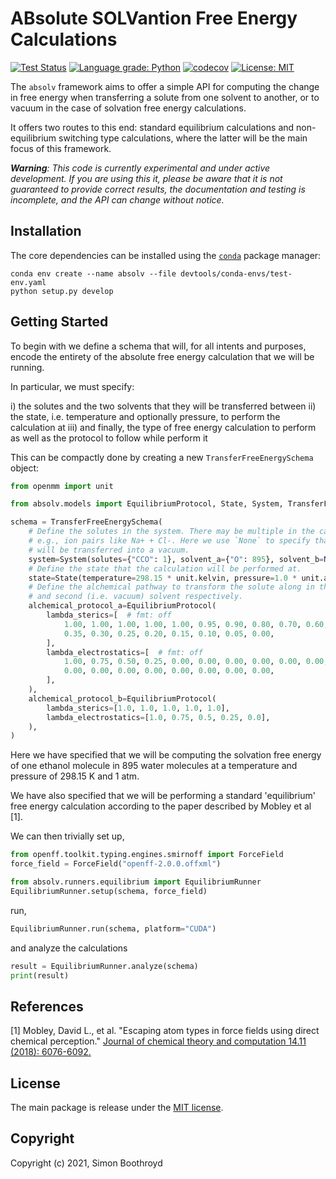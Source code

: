 ABsolute SOLVantion Free Energy Calculations
============================================
[![Test Status](https://github.com/simonboothroyd/absolv/actions/workflows/ci.yaml/badge.svg?branch=main)](https://github.com/simonboothroyd/absolv/actions/workflows/ci.yaml)
[![Language grade: Python](https://img.shields.io/lgtm/grade/python/g/SimonBoothroyd/absolv.svg?logo=lgtm&logoWidth=18)](https://lgtm.com/projects/g/SimonBoothroyd/absolv/context:python)
[![codecov](https://codecov.io/gh/simonboothroyd/absolv/branch/main/graph/badge.svg)](https://codecov.io/gh/simonboothroyd/absolv/branch/main)
[![License: MIT](https://img.shields.io/badge/License-MIT-yellow.svg)](https://opensource.org/licenses/MIT)

The `absolv` framework aims to offer a simple API for computing the change in free energy when transferring a solute 
from one solvent to another, or to vacuum in the case of solvation free energy calculations.

It offers two routes to this end: standard equilibrium calculations and non-equilibrium switching type calculations, 
where the latter will be the main focus of this framework.

***Warning**: This code is currently experimental and under active development. If you are using this it, please be 
aware that it is not guaranteed to provide correct results, the documentation and testing is incomplete, and the
API can change without notice.*

## Installation

The core dependencies can be installed using the [`conda`](https://docs.conda.io/en/latest/miniconda.html) 
package manager:

```shell
conda env create --name absolv --file devtools/conda-envs/test-env.yaml
python setup.py develop
```

## Getting Started

To begin with we define a schema that will, for all intents and purposes, encode the entirety of the absolute free 
energy calculation that we will be running.

In particular, we must specify:

i) the solutes and the two solvents that they will be transferred between
ii) the state, i.e. temperature and optionally pressure, to perform the calculation at
iii) and finally, the type of free energy calculation to perform as well as the protocol to follow while perform it

This can be compactly done by creating a new `TransferFreeEnergySchema` object:

```python
from openmm import unit

from absolv.models import EquilibriumProtocol, State, System, TransferFreeEnergySchema

schema = TransferFreeEnergySchema(
    # Define the solutes in the system. There may be multiple in the case of,
    # e.g., ion pairs like Na+ + Cl-. Here we use `None` to specify that the solute 
    # will be transferred into a vacuum.
    system=System(solutes={"CCO": 1}, solvent_a={"O": 895}, solvent_b=None),
    # Define the state that the calculation will be performed at.
    state=State(temperature=298.15 * unit.kelvin, pressure=1.0 * unit.atmosphere),
    # Define the alchemical pathway to transform the solute along in the first
    # and second (i.e. vacuum) solvent respectively.
    alchemical_protocol_a=EquilibriumProtocol(
        lambda_sterics=[  # fmt: off
            1.00, 1.00, 1.00, 1.00, 1.00, 0.95, 0.90, 0.80, 0.70, 0.60, 0.50, 0.40,
            0.35, 0.30, 0.25, 0.20, 0.15, 0.10, 0.05, 0.00,
        ],
        lambda_electrostatics=[  # fmt: off
            1.00, 0.75, 0.50, 0.25, 0.00, 0.00, 0.00, 0.00, 0.00, 0.00, 0.00, 0.00,
            0.00, 0.00, 0.00, 0.00, 0.00, 0.00, 0.00, 0.00,
        ],
    ),
    alchemical_protocol_b=EquilibriumProtocol(
        lambda_sterics=[1.0, 1.0, 1.0, 1.0, 1.0],
        lambda_electrostatics=[1.0, 0.75, 0.5, 0.25, 0.0],
    ),
)
```

Here we have specified that we will be computing the solvation free energy of one ethanol molecule in
895 water molecules at a temperature and pressure of 298.15 K and 1 atm.

We have also specified that we will be performing a standard 'equilibrium' free energy calculation according
to the paper described by Mobley et al [1].

We can then trivially set up,

```python
from openff.toolkit.typing.engines.smirnoff import ForceField
force_field = ForceField("openff-2.0.0.offxml")

from absolv.runners.equilibrium import EquilibriumRunner
EquilibriumRunner.setup(schema, force_field)
```

run,

```python
EquilibriumRunner.run(schema, platform="CUDA")
```

and analyze the calculations

```python
result = EquilibriumRunner.analyze(schema)
print(result)
```

## References

[1] Mobley, David L., et al. "Escaping atom types in force fields using direct chemical perception." [Journal of 
    chemical theory and computation 14.11 (2018): 6076-6092.](https://www.ncbi.nlm.nih.gov/pmc/articles/PMC6245550/)

## License

The main package is release under the [MIT license](LICENSE). 

## Copyright

Copyright (c) 2021, Simon Boothroyd
